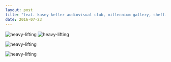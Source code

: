 ```yaml
---
layout: post
title: "feat. kasey keller audiovisual club, millennium gallery, sheffield (tramlines)"
date: 2016-07-23
---
```


<img src='https://s32.postimg.org/4d4u9muld/13626342_10157294814760492_876226208293768849_n.jpg' style="vertical-align:middle" alt='heavy-lifting'/> 
 </div> 

<img src='https://s32.postimg.org/r33z2mdsx/13690994_10157294814245492_1916549430292866609_o.jpg' style="vertical-align:middle" alt='heavy-lifting'/> 
 </div> 

<img src='https://s32.postimg.org/tlpo3azj5/13728971_10157294813840492_6256260882460662500_n.jpg' style="vertical-align:middle" alt='heavy-lifting'/>   </div> 

<img src='https://s32.postimg.org/mwj4nae75/Capture.png' style="vertical-align:middle" alt='heavy-lifting'/> 
 </div> 
